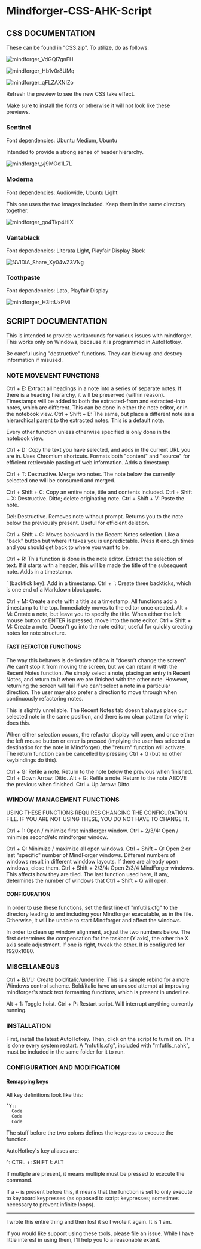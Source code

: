 # Mindforger-CSS-AHK-Script

## CSS DOCUMENTATION

These can be found in "CSS.zip". To utilize, do as follows:

![mindforger_VdGQI7gnFH](https://user-images.githubusercontent.com/23107982/156518034-e4e3e622-5b6f-46d4-8d3f-0bbb2e968c25.png)

![mindforger_Hb1v0r8UMq](https://user-images.githubusercontent.com/23107982/156518112-98ddf99c-f4db-490d-9593-3d55ba0815ae.png)

![mindforger_qFLZAXNIZo](https://user-images.githubusercontent.com/23107982/156518194-e98afc23-4ce5-480a-a7ff-0335d492bffa.png)

Refresh the preview to see the new CSS take effect.

Make sure to install the fonts or otherwise it will not look like these previews.

### Sentinel

Font dependencies: Ubuntu Medium, Ubuntu

Intended to provide a strong sense of header hierarchy.

![mindforger_vj9MOd1L7L](https://user-images.githubusercontent.com/23107982/156517656-2f458947-3b70-45b4-abef-50ddc66ab16f.png)

### Moderna

Font dependencies: Audiowide, Ubuntu Light

This one uses the two images included. Keep them in the same directory together.

![mindforger_go4Tkp4HIX](https://user-images.githubusercontent.com/23107982/156517681-64e25ead-204e-49f1-863b-11f2bf3dd164.png)

### Vantablack

Font dependencies: Literata Light, Playfair Display Black

![NVIDIA_Share_Xy04wZ3VNg](https://user-images.githubusercontent.com/23107982/156517779-ae5d7f43-74e3-4a33-bbbf-54fee980bf36.png)

### Toothpaste

Font dependencies: Lato, Playfair Display

![mindforger_H3IttUxPMi](https://user-images.githubusercontent.com/23107982/156517811-ae12e6d9-1dbc-4c2b-a18f-8cf8c1804fb4.png)


## SCRIPT DOCUMENTATION

This is intended to provide workarounds for various issues with mindforger. This works only on Windows, because it is programmed in AutoHotkey.

Be careful using "destructive" functions. They can blow up and destroy information if misused. 

### NOTE MOVEMENT FUNCTIONS

Ctrl + E: Extract all headings in a note into a series of separate notes. If there is a heading hierarchy, it will be preserved (within reason). Timestamps will be added to both the extracted-from and extracted-into notes, which are different. This can be done in either the note editor, or in the notebook view. 
Ctrl + Shift + E: The same, but place a different note as a hierarchical parent to the extracted notes. This is a default note.

Every other function unless otherwise specified is only done in the notebook view. 

Ctrl + D: Copy the text you have selected, and adds in the current URL you are in. Uses Chromium shortcuts. Formats both "content" and "source" for efficient retrievable pasting of web information. Adds a timestamp. 

Ctrl + T: Destructive. Merge two notes. The note below the currently selected one will be consumed and merged. 

Ctrl + Shift + C: Copy an entire note, title and contents included.
Ctrl + Shift + X: Destructive. Ditto; delete originating note.
Ctrl + Shift + V: Paste the note.

Del: Destructive. Removes note without prompt. Returns you to the note below the previously present. Useful for efficient deletion.

Ctrl + Shift + G: Moves backward in the Recent Notes selection. Like a "back" button but where it takes you is unpredictable. Press it enough times and you should get back to where you want to be.  

Ctrl + R: This function is done in the note editor. Extract the selection of text. If it starts with a header, this will be made the title of the subsequent note. Adds in a timestamp.

\` (backtick key): Add in a timestamp. 
Ctrl + \`: Create three backticks, which is one end of a Markdown blockquote. 

Ctrl + M: Create a note with a title as a timestamp. All functions add a timestamp to the top. Immediately moves to the editor once created.
Alt + M: Create a note, but leave you to specify the title. When either the left mouse button or ENTER is pressed, move into the note editor.
Ctrl + Shift + M: Create a note. Doesn't go into the note editor, useful for quickly creating notes for note structure. 

#### FAST REFACTOR FUNCTIONS

The way this behaves is derivative of how it "doesn't change the screen". We can't stop it from moving the screen, but we can return it with the Recent Notes function. We simply select a note, placing an entry in Recent Notes, and return to it when we are finished with the other note. However, returning the screen will fail if we can't select a note in a particular direction. The user may also prefer a direction to move through when continuously refactoring notes. 

This is slightly unreliable. The Recent Notes tab doesn't always place our selected note in the same position, and there is no clear pattern for why it does this. 

When either selection occurs, the refactor display will open, and once either the left mouse button or enter is pressed (implying the user has selected a destination for the note in Mindforger), the "return" function will activate. The return function can be cancelled by pressing Ctrl + G (but no other keybindings do this).

Ctrl + G: Refile a note. Return to the note below the previous when finished.
Ctrl + Down Arrow: Ditto.
Alt + G: Refile a note. Return to the note ABOVE the previous when finished. 
Ctrl + Up Arrow: Ditto.


### WINDOW MANAGEMENT FUNCTIONS

USING THESE FUNCTIONS REQUIRES CHANGING THE CONFIGURATION FILE. IF YOU ARE NOT USING THESE, YOU DO NOT HAVE TO CHANGE IT. 

Ctrl + 1: Open / minimize first mindforger window.
Ctrl + 2/3/4: Open / minimize second/etc mindforger window.

Ctrl + Q: Minimize / maximize all open windows. 
Ctrl + Shift + Q: Open 2 or last "specific" number of MindForger windows. Different numbers of windows result in different winddow layouts. If there are already open windows, close them. 
Ctrl + Shift + 2/3/4: Open 2/3/4 MindForger windows. This affects how they are tiled. The last function used here, if any, determines the number of windows that Ctrl + Shift + Q will open. 

#### CONFIGURATION 

In order to use these functions, set the first line of "mfutils.cfg" to the directory leading to and including your Mindforger executable, as in the file. Otherwise, it will be unable to start Mindforger and affect the windows.

In order to clean up window alignment, adjust the two numbers below. The first determines the compensation for the taskbar (Y axis), the other the X axis scale adjustment. If one is right, tweak the other. It is configured for 1920x1080. 

### MISCELLANEOUS

Ctrl + B/I/U: Create bold/italic/underline. This is a simple rebind for a more Windows control scheme. Bold/italic have an unused attempt at improving mindforger's stock text formatting functions, which is present in underline.

Alt + 1: Toggle hoist.
Ctrl + P: Restart script. Will interrupt anything currently running. 

### INSTALLATION

First, install the latest AutoHotkey. Then, click on the script to turn it on. This is done every system restart. A "mfutils.cfg", included with "mfutils_r.ahk", must be included in the same folder for it to run. 

### CONFIGURATION AND MODIFICATION

#### Remapping keys
All key definitions look like this:
```
^Y::
  Code
  Code 
  Code
```
The stuff before the two colons defines the keypress to execute the function.  

AutoHotkey's key aliases are:

^: CTRL
+: SHIFT
!: ALT

If multiple are present, it means multiple must be pressed to execute the command.

If a ~ is present before this, it means that the function is set to only execute to keyboard keypresses (as opposed to script keypresses; sometimes necessary to prevent infinite loops). 

---

I wrote this entire thing and then lost it so I wrote it again. It is 1 am. 

If you would like support using these tools, please file an issue. While I have little interest in using them, I'll help you to a reasonable extent. 
